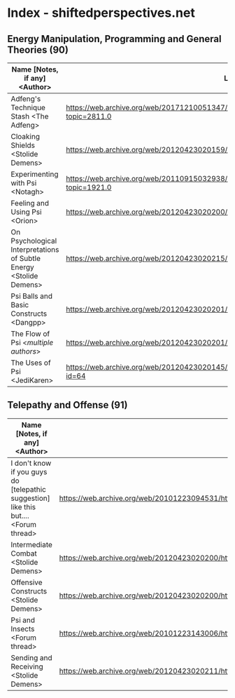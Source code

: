 # Index - shiftedperspectives.net


## Energy Manipulation, Programming and General Theories (90)
| Name \[Notes, if any] \<Author> | Link |
| ------------------------------- | ---- |
| Adfeng's Technique Stash \<The Adfeng> | https://web.archive.org/web/20171210051347/http://shiftedperspectives.net:80/forum/index.php?topic=2811.0 |
| Cloaking Shields \<Stolide Demens> | https://web.archive.org/web/20120423020159/http://shiftedperspectives.net/articles.php?id=98 |
| Experimenting with Psi \<Notagh> | https://web.archive.org/web/20110915032938/http://shiftedperspectives.net:80/forum/index.php?topic=1921.0 |
| Feeling and Using Psi \<Orion> | https://web.archive.org/web/20120423020200/http://shiftedperspectives.net/articles.php?id=83 |
| On Psychological Interpretations of Subtle Energy \<Stolide Demens> | https://web.archive.org/web/20120423020215/http://shiftedperspectives.net/articles.php?id=110 |
| Psi Balls and Basic Constructs \<Dangpp> | https://web.archive.org/web/20120423020201/http://shiftedperspectives.net/articles.php?id=7 |
| The Flow of Psi \<_multiple authors_> | https://web.archive.org/web/20120423020201/http://shiftedperspectives.net/articles.php?id=9 |
| The Uses of Psi \<JediKaren> | https://web.archive.org/web/20120423020145/http://shiftedperspectives.net:80/articles.php?id=64 |

## Telepathy and Offense (91)
| Name \[Notes, if any] \<Author> | Link |
| ------------------------------- | ---- |
| I don't know if you guys do [telepathic suggestion] like this but.... \<Forum thread> | https://web.archive.org/web/20101223094531/http://shiftedperspectives.net/forum/index.php/topic,972.0.html |
| Intermediate Combat \<Stolide Demens> | https://web.archive.org/web/20120423020200/http://shiftedperspectives.net/articles.php?id=106 |
| Offensive Constructs \<Stolide Demens> | https://web.archive.org/web/20120423020200/http://shiftedperspectives.net/articles.php?id=95 |
| Psi and Insects \<Forum thread> | https://web.archive.org/web/20101223143006/http://shiftedperspectives.net/forum/index.php/topic,1332.0.html |
| Sending and Receiving \<Stolide Demens> | https://web.archive.org/web/20120423020211/http://shiftedperspectives.net/articles.php?id=100 |